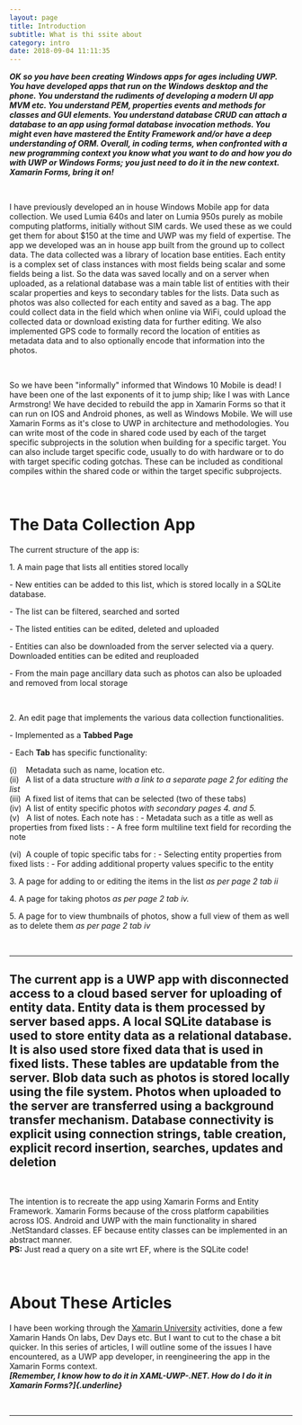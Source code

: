 ```yaml
---
layout: page
title: Introduction
subtitle: What is thi ssite about
category: intro
date: 2018-09-04 11:11:35
---
```



***OK so you have been creating Windows apps for ages including UWP. You
have developed apps that run on the Windows desktop and the phone. You
understand the rudiments of developing a modern UI app MVM etc. You
understand PEM, properties events and methods for classes and GUI
elements. You understand database CRUD can attach a database to an app
using formal database invocation methods. You might even have mastered
the Entity Framework and/or have a deep understanding of ORM. Overall,
in coding terms, when confronted with a new programming context you know
what you want to do and how you do with UWP or Windows Forms; you just
need to do it in the new context. Xamarin Forms, bring it on!***

 

I have previously developed an in house Windows Mobile app for data
collection. We used Lumia 640s and later on Lumia 950s purely as mobile
computing platforms, initially without SIM cards. We used these as we
could get them for about \$150 at the time and UWP was my field of
expertise. The app we developed was an in house app built from the
ground up to collect data. The data collected was a library of location
base entities. Each entity is a complex set of class instances with most
fields being scalar and some fields being a list. So the data was saved
locally and on a server when uploaded, as a relational database was a
main table list of entities with their scalar properties and keys to
secondary tables for the lists. Data such as photos was also collected
for each entity and saved as a bag. The app could collect data in the
field which when online via WiFi, could upload the collected data or
download existing data for further editing. We also implemented GPS code
to formally record the location of entities as metadata data and to also
optionally encode that information into the photos.

 

So we have been "informally" informed that Windows 10 Mobile is dead! I
have been one of the last exponents of it to jump ship; like I was with
Lance Armstrong! We have decided to rebuild the app in Xamarin Forms so
that it can run on IOS and Android phones, as well as Windows Mobile. We
will use Xamarin Forms as it's close to UWP in architecture and
methodologies. You can write most of the code in shared code used by
each of the target specific subprojects in the solution when building
for a specific target. You can also include target specific code,
usually to do with hardware or to do with target specific coding
gotchas. These can be included as conditional compiles within the shared
code or within the target specific subprojects.

 

The Data Collection App
=======================

The current structure of the app is:

1\. A main page that lists all entities stored locally

\- New entities can be added to this list, which is stored locally in a
SQLite database.

\- The list can be filtered, searched and sorted

\- The listed entities can be edited, deleted and uploaded

\- Entities can also be downloaded from the server selected via a query.
Downloaded entities can be edited and reuploaded

\- From the main page ancillary data such as photos can also be uploaded
and removed from local storage

 

2\. An edit page that implements the various data collection
functionalities.

\- Implemented as a **Tabbed Page**

\- Each **Tab** has specific functionality:

(i)    Metadata such as name, location etc.\
(ii)   A list of a data structure *with a link to a separate page 2 for editing the list*\
(iii)  A fixed list of items that can be selected (two of these tabs)\
(iv)  A list of entity specific photos *with secondary pages 4. and 5.*\
(v)   A list of notes. Each note has 
:   \- Metadata such as a title as well as properties from fixed lists
:   \- A free form multiline text field for recording the note

(vi)  A couple of topic specific tabs for 
:   \- Selecting entity properties from fixed lists
:   \- For adding additional property values specific to the entity

3\. A page for adding to or editing the items in the list *as per page 2
tab ii*

4\. A page for taking photos *as per page 2 tab iv.*

5\. A page for to view thumbnails of photos, show a full view of them as
well as to delete them *as per page 2 tab iv*

 

  ------------------------------------------------------------------------------------------------------------------------------------------------------------------------------------------------------------------------------------------------------------------------------------------------------------------------------------------------------------------------------------------------------------------------------------------------------------------------------------------------------------------------------------------------------------------------------------------------------------------------------------------------------------
  The current app is a UWP app with disconnected access to a cloud based server for uploading of entity data. Entity data is them processed by server based apps. A local SQLite database is used to store entity data as a relational database. It is also used store fixed data that is used in fixed lists. These tables are updatable from the server. Blob data such as photos is stored locally using the file system. Photos when uploaded to the server are transferred using a background transfer mechanism. Database connectivity is explicit using connection strings, table creation, explicit record insertion, searches, updates and deletion
  ------------------------------------------------------------------------------------------------------------------------------------------------------------------------------------------------------------------------------------------------------------------------------------------------------------------------------------------------------------------------------------------------------------------------------------------------------------------------------------------------------------------------------------------------------------------------------------------------------------------------------------------------------------

 

The intention is to recreate the app using Xamarin Forms and Entity
Framework. Xamarin Forms because of the cross platform capabilities
across IOS. Android and UWP with the main functionality in shared
.NetStandard classes. EF because entity classes can be implemented in an
abstract manner.\
**PS:** Just read a query on a site wrt EF, where is the SQLite code!

 

About These Articles
====================

I have been working through the [Xamarin
University](https://www.xamarin.com/university) activities, done a few
Xamarin Hands On labs, Dev Days etc. But I want to cut to the chase a
bit quicker. In this series of articles, I will outline some of the
issues I have encountered, as a UWP app developer, in reengineering the
app in the Xamarin Forms context.\
***[Remember, I know how to do it in XAML-UWP-.NET. How do I do it in
Xamarin Forms?]{.underline}***

 

------------------------------------------------------------------------
